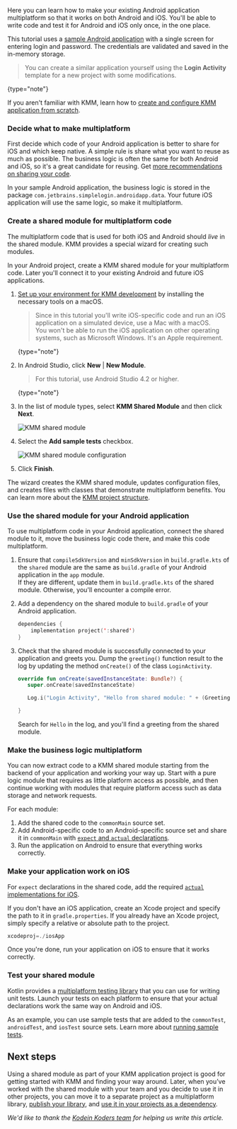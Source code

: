 [//]: # (title: Make your Android application multiplatform – tutorial)
[//]: # (auxiliary-id: Integrate_KMM_into_an_existing_application)

Here you can learn how to make your existing Android application multiplatform so that it works on both Android and iOS. 
You'll be able to write code and test it for Android and iOS only once, in the one place.

This tutorial uses a [sample Android application](https://github.com/KaterinaPetrova/kmm-integrate-into-existing-app) with a single screen for entering login and password. 
The credentials are validated and saved in the in-memory storage.

> You can create a similar application yourself using the **Login Activity** template for a new project with some modifications.
>
{type="note"}

If you aren't familiar with KMM, learn how to [create and configure KMM application from scratch](create-first-app.md).

### Decide what to make multiplatform

First decide which code of your Android application is better to share for iOS and which keep native. 
A simple rule is share what you want to reuse as much as possible. 
The business logic is often the same for both Android and iOS, so it's a great candidate for reusing. 
Get [more recommendations on sharing your code](architect-kmm-app.md).

In your sample Android application, the business logic is stored in the package `com.jetbrains.simplelogin.androidapp.data`.
Your future iOS application will use the same logic, so make it multiplatform.

### Create a shared module for multiplatform code

The multiplatform code that is used for both iOS and Android should _live_ in the shared module.
KMM provides a special wizard for creating such modules.

In your Android project, create a KMM shared module for your multiplatform code. Later you'll connect it to your existing Android and future iOS applications.

1. [Set up your environment for KMM development](setup.md) by installing the necessary tools on a macOS.
    
    >Since in this tutorial you'll write iOS-specific code and run an iOS application on a simulated device, use a Mac with a macOS.  
    >You won't be able to run the iOS application on other operating systems, such as Microsoft Windows. It's an Apple requirement.
    >
    {type="note"}

2. In Android Studio, click **New** | **New Module**. 

    >For this tutorial, use Android Studio 4.2 or higher.
    >
    {type="note"}

3. In the list of module types, select **KMM Shared Module** and then click **Next**.

    ![KMM shared module](kmm-module-wizard-1.png) 

4. Select the **Add sample tests** checkbox.

    ![KMM shared module configuration](kmm-module-wizard-2.png) 
   
5. Click **Finish**.

The wizard creates the KMM shared module, updates configuration files, and creates files with classes that demonstrate multiplatform benefits.
You can learn more about the [KMM project structure](discover-kmm-project.md).
    
### Use the shared module for your Android application

To use multiplatform code in your Android application, connect the shared module to it, move the business logic code there, and make this code multiplatform.

1. Ensure that `compileSdkVersion` and `minSdkVersion` in `build.gradle.kts` of the `shared` module are the same as `build.gradle` of your Android application in the `app` module.  
   If they are different, update them in `build.gradle.kts` of the shared module. Otherwise, you'll encounter a compile error.
   
2. Add a dependency on the shared module to `build.gradle` of your Android application.
   
    ```kotlin
    dependencies {
        implementation project(':shared')
    }
    ```

3. Check that the shared module is successfully connected to your application and greets you. Dump the `greeting()` function result to the log 
   by updating the method `onCreate()` of the class `LoginActivity`.

    ```kotlin
    override fun onCreate(savedInstanceState: Bundle?) {
       super.onCreate(savedInstanceState)

       Log.i("Login Activity", "Hello from shared module: " + (Greeting().greeting()))
   
    }
    ```
   
    Search for `Hello` in the log, and you'll find a greeting from the shared module.


### Make the business logic multiplatform




You can now extract code to a KMM shared module starting from the backend of your application and working your way up.
Start with a pure logic module that requires as little platform access as possible, and then continue working with modules 
that require platform access such as data storage and network requests. 
 
For each module:
1. Add the shared code to the `commonMain` source set.
2. Add Android-specific code to an Android-specific source set and share it in `commonMain` with [`expect` and `actual` declarations](connect-to-platform-specific-apis.md).
3. Run the application on Android to ensure that everything works correctly.

### Make your application work on iOS

For `expect` declarations in the shared code, add the required [`actual` implementations for iOS](connect-to-platform-specific-apis.md).

If you don't have an iOS application, create an Xcode project and specify the path to it in `gradle.properties`. 
If you already have an Xcode project, simply specify a relative or absolute path to the project.

```kotlin
xcodeproj=./iosApp
```

Once you're done, run your application on iOS to ensure that it works correctly.  

### Test your shared module

Kotlin provides a [multiplatform testing library](https://kotlinlang.org/api/latest/kotlin.test/) that you can use for writing unit tests. 
Launch your tests on each platform to ensure that your actual declarations work the same way on Android and iOS.

As an example, you can use sample tests that are added to the `commonTest`, `androidTest`, and `iosTest` source sets. 
Learn more about [running sample tests](create-first-app.md#run-tests).

## Next steps

Using a shared module as part of your KMM application project is good for getting started with KMM and finding your way around. 
Later, when you’ve worked with the shared module with your team and you decide to use it in other projects, you can move it to a separate
project as a multiplatform library, [publish your library](https://kotlinlang.org/docs/reference/mpp-publish-lib.html), and [use it in your projects as a dependency](https://kotlinlang.org/docs/reference/mpp-add-dependencies.html).

_We'd like to thank the [Kodein Koders team](https://twitter.com/kodeinkoders) for helping us write this article._
